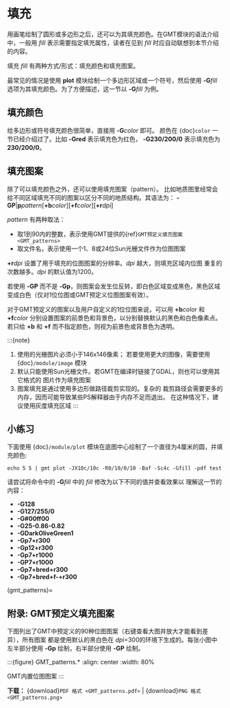 ```{index} ! fill
```

# 填充

用画笔绘制了圆形或多边形之后，还可以为其填充颜色。在GMT模块的语法介绍中，一般用
*fill* 表示需要指定填充属性，读者在见到 *fill* 时应自动联想到本节介绍的内容。

填充 *fill* 有两种方式/形式：填充颜色和填充图案。

最常见的情况是使用 **plot** 模块绘制一个多边形区域或一个符号，然后使用
**-G***fill* 选项为其填充颜色。为了方便描述，这一节以 **-G***fill* 为例。

## 填充颜色

给多边形或符号填充颜色很简单，直接用 **-G***color* 即可。
颜色在 {doc}`color` 一节已经介绍过了。比如 **-Gred** 表示填充色为红色，
**-G230/200/0** 表示填充色为 **230/200/0**。

## 填充图案

除了可以填充颜色之外，还可以使用填充图案（pattern）。
比如地质图里经常会给不同区域填充不同的图案以区分不同的地质结构。其语法为：
**-GP**|**p***pattern*\[**+b***color*\]\[**+f***color*\]\[**+r***dpi*\]

*pattern* 有两种取法：

- 取1到90内的整数，表示使用GMT提供的{ref}`GMT预定义填充图案 <GMT_patterns>`
- 取文件名，表示使用一个1、8或24位Sun光栅文件作为位图图案

**+r***dpi* 设置了用于填充的位图图案的分辨率。*dpi* 越大，则填充区域内位图
重复的次数越多。*dpi* 的默认值为1200。

若使用 **-GP** 而不是 **-Gp**，则图案会发生位反转，即白色区域变成黑色，黑色区域
变成白色（仅对1位位图或GMT预定义位图图案有效）。

对于GMT预定义的图案以及用户自定义的1位位图来说，可以用 **+b***color* 和 **+f***color*
分别设置图案的前景色和背景色，以分别替换默认的黑色和白色像素点。
若只给 **+b** 和 **+f** 而不指定颜色，则视为前景色或背景色为透明。

:::{note}
1. 使用的光栅图片必须小于146x146像素；
   若要使用更大的图像，需要使用 {doc}`/module/image` 模块
2. 默认只能使用Sun光栅文件。若GMT在编译时链接了GDAL，则也可以使用其它格式的
   图片作为填充图案
3. 图案填充是通过使用多边形做路径裁剪实现的。复杂的
   裁剪路径会需要更多的内存，因而可能导致某些PS解释器由于内存不足而退出。
   在这种情况下，建议使用灰度填充区域
:::

## 小练习

下面使用 {doc}`/module/plot` 模块在底图中心绘制了一个直径为4厘米的圆，并填充颜色:

```
echo 5 5 | gmt plot -JX10c/10c -R0/10/0/10 -Baf -Sc4c -Gfill -pdf test
```

请尝试将命令中的 **-G***fill* 中的 *fill* 修改为以下不同的值并查看效果以
理解这一节的内容：

- **-G128**
- **-G127/255/0**
- **-G#00ff00**
- **-G25-0.86-0.82**
- **-GDarkOliveGreen1**
- **-Gp7+r300**
- **-Gp12+r300**
- **-Gp7+r1000**
- **-GP7+r1000**
- **-Gp7+bred+r300**
- **-Gp7+bred+f-+r300**

(gmt_patterns)=

## 附录: GMT预定义填充图案

下图列出了GMT中预定义的90种位图图案（右键查看大图并放大才能看到差异），所有图案
都是使用默认的黑白色在 *dpi*=300的环境下生成的。每张小图中左半部分使用
**-Gp** 绘制，右半部分使用 **-GP** 绘制。

:::{figure} GMT_patterns.*
:align: center
:width: 80%

GMT内置位图图案
:::

**下载：**
{download}`PDF 格式 <GMT_patterns.pdf>` |
{download}`PNG 格式 <GMT_patterns.png>`
